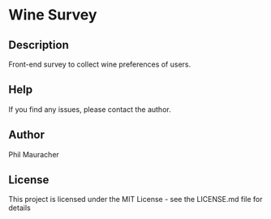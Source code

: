 # Wine Survey

## Description

Front-end survey to collect wine preferences of users.

## Help

If you find any issues, please contact the author.

## Author

Phil Mauracher  

## License

This project is licensed under the MIT License - see the LICENSE.md file for details


